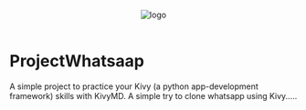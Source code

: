 
<br>

<div align="center">
  <img src="https://i.ibb.co/mz992rY/Project-Kanban-Logo.png" alt="logo">

  <br>
  <br>

</div>

# ProjectWhatsaap
A simple project to practice your Kivy (a python app-development framework) skills with KivyMD. A simple try to clone whatsapp using Kivy.....
